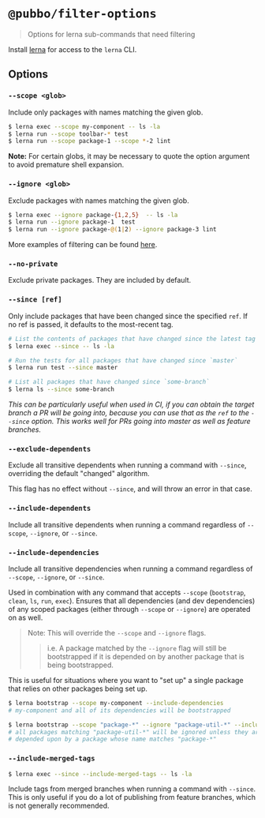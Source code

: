# `@pubbo/filter-options`

> Options for lerna sub-commands that need filtering

Install [lerna](https://www.npmjs.com/package/lerna) for access to the `lerna` CLI.

## Options

### `--scope <glob>`

Include only packages with names matching the given glob.

```sh
$ lerna exec --scope my-component -- ls -la
$ lerna run --scope toolbar-* test
$ lerna run --scope package-1 --scope *-2 lint
```

**Note:** For certain globs, it may be necessary to quote the option argument to avoid premature shell expansion.

### `--ignore <glob>`

Exclude packages with names matching the given glob.

```sh
$ lerna exec --ignore package-{1,2,5}  -- ls -la
$ lerna run --ignore package-1  test
$ lerna run --ignore package-@(1|2) --ignore package-3 lint
```

More examples of filtering can be found [here](https://github.com/lerna/lerna/blob/c0a750e0f482c16dda2f922f235861283efbe94d/commands/list/__tests__/list-command.test.js#L305-L356).

### `--no-private`

Exclude private packages. They are included by default.

### `--since [ref]`

Only include packages that have been changed since the specified `ref`. If no ref is passed, it defaults to the most-recent tag.

```sh
# List the contents of packages that have changed since the latest tag
$ lerna exec --since -- ls -la

# Run the tests for all packages that have changed since `master`
$ lerna run test --since master

# List all packages that have changed since `some-branch`
$ lerna ls --since some-branch
```

_This can be particularly useful when used in CI, if you can obtain the target branch a PR will be going into, because you can use that as the `ref` to the `--since` option. This works well for PRs going into master as well as feature branches._

### `--exclude-dependents`

Exclude all transitive dependents when running a command with `--since`, overriding the default "changed" algorithm.

This flag has no effect without `--since`, and will throw an error in that case.

### `--include-dependents`

Include all transitive dependents when running a command regardless of `--scope`, `--ignore`, or `--since`.

### `--include-dependencies`

Include all transitive dependencies when running a command regardless of `--scope`, `--ignore`, or `--since`.

Used in combination with any command that accepts `--scope` (`bootstrap`, `clean`, `ls`, `run`, `exec`).
Ensures that all dependencies (and dev dependencies) of any scoped packages (either through `--scope` or `--ignore`) are operated on as well.

> Note: This will override the `--scope` and `--ignore` flags.
>
> > i.e. A package matched by the `--ignore` flag will still be bootstrapped if it is depended on by another package that is being bootstrapped.

This is useful for situations where you want to "set up" a single package that relies on other packages being set up.

```sh
$ lerna bootstrap --scope my-component --include-dependencies
# my-component and all of its dependencies will be bootstrapped
```

```sh
$ lerna bootstrap --scope "package-*" --ignore "package-util-*" --include-dependencies
# all packages matching "package-util-*" will be ignored unless they are
# depended upon by a package whose name matches "package-*"
```

### `--include-merged-tags`

```sh
$ lerna exec --since --include-merged-tags -- ls -la
```

Include tags from merged branches when running a command with `--since`. This is only useful if you do a lot of publishing from feature branches, which is not generally recommended.
